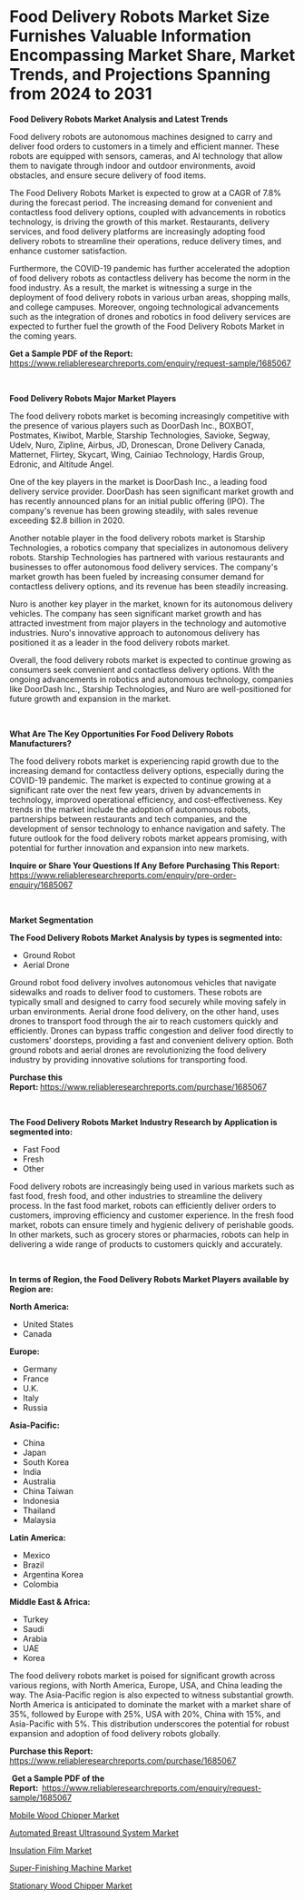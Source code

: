 <p><h1>Food Delivery Robots Market Size Furnishes Valuable Information Encompassing Market Share, Market Trends, and Projections Spanning from 2024 to 2031</h1></p><p><strong>Food Delivery Robots Market Analysis and Latest Trends</strong></p>
<p><p>Food delivery robots are autonomous machines designed to carry and deliver food orders to customers in a timely and efficient manner. These robots are equipped with sensors, cameras, and AI technology that allow them to navigate through indoor and outdoor environments, avoid obstacles, and ensure secure delivery of food items.</p><p>The Food Delivery Robots Market is expected to grow at a CAGR of 7.8% during the forecast period. The increasing demand for convenient and contactless food delivery options, coupled with advancements in robotics technology, is driving the growth of this market. Restaurants, delivery services, and food delivery platforms are increasingly adopting food delivery robots to streamline their operations, reduce delivery times, and enhance customer satisfaction.</p><p>Furthermore, the COVID-19 pandemic has further accelerated the adoption of food delivery robots as contactless delivery has become the norm in the food industry. As a result, the market is witnessing a surge in the deployment of food delivery robots in various urban areas, shopping malls, and college campuses. Moreover, ongoing technological advancements such as the integration of drones and robotics in food delivery services are expected to further fuel the growth of the Food Delivery Robots Market in the coming years.</p></p>
<p><strong>Get a Sample PDF of the Report:&nbsp;</strong> <a href="https://www.reliableresearchreports.com/enquiry/request-sample/1685067">https://www.reliableresearchreports.com/enquiry/request-sample/1685067</a></p>
<p>&nbsp;</p>
<p><strong>Food Delivery Robots Major Market Players</strong></p>
<p><p>The food delivery robots market is becoming increasingly competitive with the presence of various players such as DoorDash Inc., BOXBOT, Postmates, Kiwibot, Marble, Starship Technologies, Savioke, Segway, Udelv, Nuro, Zipline, Airbus, JD, Dronescan, Drone Delivery Canada, Matternet, Flirtey, Skycart, Wing, Cainiao Technology, Hardis Group, Edronic, and Altitude Angel.</p><p>One of the key players in the market is DoorDash Inc., a leading food delivery service provider. DoorDash has seen significant market growth and has recently announced plans for an initial public offering (IPO). The company's revenue has been growing steadily, with sales revenue exceeding $2.8 billion in 2020.</p><p>Another notable player in the food delivery robots market is Starship Technologies, a robotics company that specializes in autonomous delivery robots. Starship Technologies has partnered with various restaurants and businesses to offer autonomous food delivery services. The company's market growth has been fueled by increasing consumer demand for contactless delivery options, and its revenue has been steadily increasing.</p><p>Nuro is another key player in the market, known for its autonomous delivery vehicles. The company has seen significant market growth and has attracted investment from major players in the technology and automotive industries. Nuro's innovative approach to autonomous delivery has positioned it as a leader in the food delivery robots market.</p><p>Overall, the food delivery robots market is expected to continue growing as consumers seek convenient and contactless delivery options. With the ongoing advancements in robotics and autonomous technology, companies like DoorDash Inc., Starship Technologies, and Nuro are well-positioned for future growth and expansion in the market.</p></p>
<p>&nbsp;</p>
<p><strong>What Are The Key Opportunities For Food Delivery Robots Manufacturers?</strong></p>
<p><p>The food delivery robots market is experiencing rapid growth due to the increasing demand for contactless delivery options, especially during the COVID-19 pandemic. The market is expected to continue growing at a significant rate over the next few years, driven by advancements in technology, improved operational efficiency, and cost-effectiveness. Key trends in the market include the adoption of autonomous robots, partnerships between restaurants and tech companies, and the development of sensor technology to enhance navigation and safety. The future outlook for the food delivery robots market appears promising, with potential for further innovation and expansion into new markets.</p></p>
<p><strong>Inquire or Share Your Questions If Any Before Purchasing This Report:</strong> <a href="https://www.reliableresearchreports.com/enquiry/pre-order-enquiry/1685067">https://www.reliableresearchreports.com/enquiry/pre-order-enquiry/1685067</a></p>
<p>&nbsp;</p>
<p><strong>Market Segmentation</strong></p>
<p><strong>The Food Delivery Robots Market Analysis by types is segmented into:</strong></p>
<p><ul><li>Ground Robot</li><li>Aerial Drone</li></ul></p>
<p><p>Ground robot food delivery involves autonomous vehicles that navigate sidewalks and roads to deliver food to customers. These robots are typically small and designed to carry food securely while moving safely in urban environments. Aerial drone food delivery, on the other hand, uses drones to transport food through the air to reach customers quickly and efficiently. Drones can bypass traffic congestion and deliver food directly to customers' doorsteps, providing a fast and convenient delivery option. Both ground robots and aerial drones are revolutionizing the food delivery industry by providing innovative solutions for transporting food.</p></p>
<p><strong>Purchase this Report:&nbsp;</strong><a href="https://www.reliableresearchreports.com/purchase/1685067">https://www.reliableresearchreports.com/purchase/1685067</a></p>
<p>&nbsp;</p>
<p><strong>The Food Delivery Robots Market Industry Research by Application is segmented into:</strong></p>
<p><ul><li>Fast Food</li><li>Fresh</li><li>Other</li></ul></p>
<p><p>Food delivery robots are increasingly being used in various markets such as fast food, fresh food, and other industries to streamline the delivery process. In the fast food market, robots can efficiently deliver orders to customers, improving efficiency and customer experience. In the fresh food market, robots can ensure timely and hygienic delivery of perishable goods. In other markets, such as grocery stores or pharmacies, robots can help in delivering a wide range of products to customers quickly and accurately.</p></p>
<p>&nbsp;</p>
<p><strong>In terms of Region, the Food Delivery Robots Market Players available by Region are:</strong></p>
<p>
    <p> <strong> North America: </strong>
        <ul>
            <li>United States</li>
            <li>Canada</li>
        </ul>
        </p> 
    <p> <strong> Europe: </strong>
        <ul>
            <li>Germany</li>
            <li>France</li>
            <li>U.K.</li>
            <li>Italy</li>
            <li>Russia</li>
        </ul>
        </p> 
    <p> <strong> Asia-Pacific: </strong>
        <ul>
            <li>China</li>
            <li>Japan</li>
            <li>South Korea</li>
            <li>India</li>
            <li>Australia</li>
            <li>China Taiwan</li>
            <li>Indonesia</li>
            <li>Thailand</li>
            <li>Malaysia</li>
        </ul>
        </p> 
    <p> <strong> Latin America: </strong>
        <ul>
            <li>Mexico</li>
            <li>Brazil</li>
            <li>Argentina Korea</li>
            <li>Colombia</li>
        </ul>
        </p> 
    <p> <strong> Middle East & Africa: </strong>
        <ul>
            <li>Turkey</li>
            <li>Saudi</li>
            <li>Arabia</li>
            <li>UAE</li>
            <li>Korea</li>
        </ul>
    </p>
    </p>
<p><p>The food delivery robots market is poised for significant growth across various regions, with North America, Europe, USA, and China leading the way. The Asia-Pacific region is also expected to witness substantial growth. North America is anticipated to dominate the market with a market share of 35%, followed by Europe with 25%, USA with 20%, China with 15%, and Asia-Pacific with 5%. This distribution underscores the potential for robust expansion and adoption of food delivery robots globally.</p></p>
<p><strong>Purchase this Report: </strong><a href="https://www.reliableresearchreports.com/purchase/1685067">https://www.reliableresearchreports.com/purchase/1685067</a></p>
<p>&nbsp;<strong>Get a Sample PDF of the Report:&nbsp;&nbsp;</strong><a href="https://www.reliableresearchreports.com/enquiry/request-sample/1685067">https://www.reliableresearchreports.com/enquiry/request-sample/1685067</a></p>
<p><strong></strong></p>
<p><p><a href="https://github.com/Sarissaschmalingtr6fz2739/Market-Research-Report-List-1/blob/main/mobile-wood-chipper-market.md">Mobile Wood Chipper Market</a></p><p><a href="https://medium.com/@sainreportprime/automated-breast-ultrasound-system-market-trends-and-market-analysis-forecasted-for-period-e423556b294e">Automated Breast Ultrasound System Market</a></p><p><a href="https://issuu.com/reportprime-2/docs/insulation-film-market-size-2030.pptx">Insulation Film Market</a></p><p><a href="https://issuu.com/reportprime-2/docs/super-finishing-machine-market-size-2030.pptx">Super-Finishing Machine Market</a></p><p><a href="https://github.com/jodemen/Market-Research-Report-List-1/blob/main/stationary-wood-chipper-market.md">Stationary Wood Chipper Market</a></p></p>